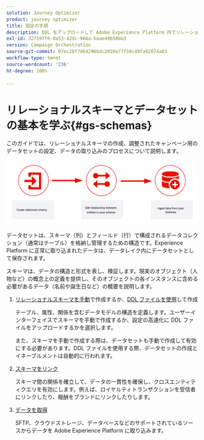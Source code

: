 ```yaml
---
solution: Journey Optimizer
product: journey optimizer
title: 設定の手順
description: DDL をアップロードして Adobe Experience Platform 内でリレーショナルスキーマを作成する方法について説明します。
exl-id: 327597f6-8a53-42dc-966a-baae49b58bb3
version: Campaign Orchestration
source-git-commit: 07ec28f7d64296bdc2020a77f50c49fa92074a83
workflow-type: tm+mt
source-wordcount: '236'
ht-degree: 100%

---
```



# リレーショナルスキーマとデータセットの基本を学ぶ{#gs-schemas}

このガイドでは、リレーショナルスキーマの作成、調整されたキャンペーン用のデータセットの設定、データの取り込みのプロセスについて説明します。

![](assets/do-not-localize/schema_admin.png)

データセットは、スキーマ（列）とフィールド（行）で構成されるデータコレクション（通常はテーブル）を格納し管理するための構造です。Experience Platform に正常に取り込まれたデータは、データレイク内にデータセットとして保存されます。

スキーマは、データの構造と形式を表し、検証します。現実のオブジェクト（人物など）の概念上の定義を提供し、そのオブジェクトの各インスタンスに含める必要があるデータ（名前や誕生日など）の概要を説明します。


1. [リレーショナルスキーマを手動](manual-schema.md)で作成するか、[DDL ファイルを使用](file-upload-schema.md)して作成

   テーブル、属性、関係を含むデータモデルの構造を定義します。ユーザーインターフェイスでスキーマを手動で作成するか、設定の高速化に DDL ファイルをアップロードするかを選択します。

   また、スキーマを手動で作成する際は、データセットも手動で作成して有効にする必要があります。DDL ファイルを使用する際、データセットの作成とイネーブルメントは自動的に行われます。

1. [スキーマをリンク](file-upload-schema.md)

   スキーマ間の関係を確立して、データの一貫性を確保し、クロスエンティティクエリを有効にします。例えば、ロイヤルティトランザクションを受信者にリンクしたり、報酬をブランドにリンクしたりします。

1. [データを取得](ingest-data.md)

   SFTP、クラウドストレージ、データベースなどのサポートされているソースからデータを Adobe Experience Platform に取り込みます。

